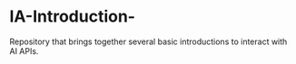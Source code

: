# IA-Introduction-
Repository that brings together several basic introductions to interact with AI APIs.
